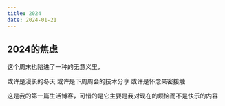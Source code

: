 ```yaml
---
title: 2024
date: 2024-01-21
---
```


## 2024的焦虑

这个周末也陷进了一种的无意义里，

或许是漫长的冬天 或许是下周周会的技术分享 或许是怀念亲密接触

这是我的第一篇生活博客，可惜的是它主要是我对现在的烦恼而不是快乐的内容
